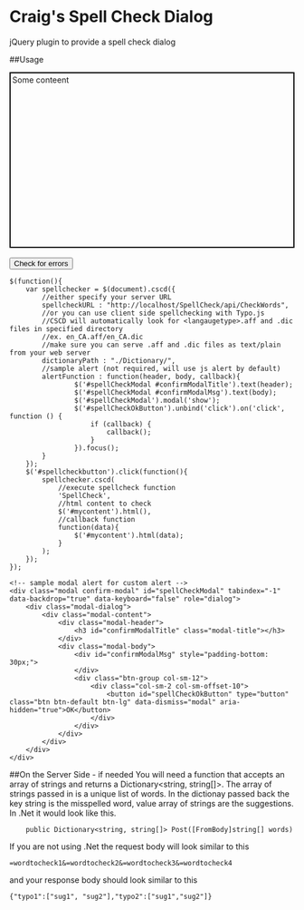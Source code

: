 # Craig's Spell Check Dialog
jQuery plugin to provide a spell check dialog

##Usage
      <div id="mycontent" contenteditable style="height:300px; border: solid black 2px; padding:3px;">Some conteent</div>  
	  <button id="spellcheckbutton">Check for errors</button>
	
	$(function(){
		var spellchecker = $(document).cscd({
			//either specify your server URL
			spellcheckURL : "http://localhost/SpellCheck/api/CheckWords",
			//or you can use client side spellchecking with Typo.js
			//CSCD will automatically look for <langaugetype>.aff and .dic files in specified directory
			//ex. en_CA.aff/en_CA.dic
			//make sure you can serve .aff and .dic files as text/plain from your web server
			dictionaryPath : "./Dictionary/",
			//sample alert (not required, will use js alert by default)
			alertFunction : function(header, body, callback){
		            $('#spellCheckModal #confirmModalTitle').text(header);
		            $('#spellCheckModal #confirmModalMsg').text(body);
		            $('#spellCheckModal').modal('show');
		            $('#spellCheckOkButton').unbind('click').on('click', function () {
		                if (callback) {
		                    callback();
		                }
		            }).focus();
			}
		});
		$('#spellcheckbutton').click(function(){
			spellchecker.cscd(
				//execute spellcheck function
				'SpellCheck',
				//html content to check
				$('#mycontent').html(),
				//callback function
				function(data){
					$('#mycontent').html(data);
				}
			);
		});
	});
	
	<!-- sample modal alert for custom alert -->
	<div class="modal confirm-modal" id="spellCheckModal" tabindex="-1" data-backdrop="true" data-keyboard="false" role="dialog">
	    <div class="modal-dialog">
	        <div class="modal-content">
	            <div class="modal-header">
	                <h3 id="confirmModalTitle" class="modal-title"></h3>
	            </div>
	            <div class="modal-body">
	                <div id="confirmModalMsg" style="padding-bottom: 30px;">
	                </div>
	                <div class="btn-group col-sm-12">
	                    <div class="col-sm-2 col-sm-offset-10">
	                        <button id="spellCheckOkButton" type="button" class="btn btn-default btn-lg" data-dismiss="modal" aria-hidden="true">OK</button>
	                    </div>
	                </div>
	            </div>
	        </div>
	    </div>
	</div>


	
##On the Server Side - if needed
You will need a function that accepts an array of strings and returns a Dictionary&lt;string, string[]>.
The array of strings passed in is a unique list of words.
In the dictionay passed back the key string is the misspelled word, value array of strings are the suggestions.
In .Net it would look like this.

		public Dictionary<string, string[]> Post([FromBody]string[] words)
		
If you are not using .Net the request body will look similar to this

    =wordtocheck1&=wordtocheck2&=wordtocheck3&=wordtocheck4

and your response body should look similar to this 

    {"typo1":["sug1", "sug2"],"typo2":["sug1","sug2"]}
